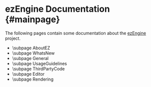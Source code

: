 ezEngine Documentation {#mainpage}
======================

The following pages contain some documentation about the [ezEngine](http://www.ezengine.net) project.

 * \subpage AboutEZ
 * \subpage WhatsNew
 * \subpage General
 * \subpage UsageGuidelines
 * \subpage ThirdPartyCode
 * \subpage Editor
 * \subpage Rendering
